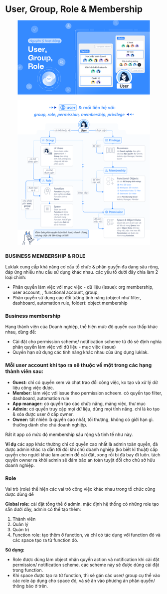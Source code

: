 # User, Group, Role & Membership

<figure><img src="../../.gitbook/assets/image (70).png" alt=""><figcaption></figcaption></figure>

<figure><img src="../../.gitbook/assets/image (503).png" alt=""><figcaption></figcaption></figure>

### BUSINESS MEMBERSHIP & ROLE

Luklak cung cấp khả năng cơ cấu tổ chức & phân quyền đa dạng sâu rộng, đáp ứng nhiều nhu cầu sử dụng khác nhau. các yếu tố dưới đây chia làm 2 loại chính:

* Phân quyền làm việc với mục việc - dữ liệu (issue): org membership, user account, , functional account, group,
* Phân quyền sử dụng các đối tượng tính năng (object như filter, dashboard, automation rule, folder): object membership

### Business membership

Hạng thành viên của Doanh nghiệp, thể hiện mức độ quyền cao thấp khác nhau, dùng để:

* Cài đặt cho permission scheme/ notification scheme từ đó sẽ định nghĩa phân quyền làm việc với dữ liệu - mục việc (issue)
* Quyền hạn sử dụng các tính năng khác nhau của ứng dụng luklak.

&#x20;

### Mỗi user account khi tạo ra sẽ thuộc về một trong các hạng thành viên sau:

* **Guest:** chỉ có quyền xem và chat trao đổi công việc, ko tạo và xử lý dữ liệu công việc được.
* **Member:** làm việc với issue theo permission scheem. có quyền tạo filter, dashboard, automation rule
* **App manager:** có quyền tạo các chức năng, mảng việc, thư mục
* **Admin:** có quyền truy cập mọi dữ liệu, dùng mọi tính năng. chỉ là ko tạo & xóa được user ở cấp owner.
* **Owner:** tất nhiên là quyền cao nhất, tối thượng, không có giới hạn gì. thường dành cho chủ doanh nghiệp.

Rất ít app có mức độ membership sâu rộng và tinh tế như này.

**Ví dụ** các app khác thường chỉ có quyền cao nhất là admin toàn quyền, đá được admin khác ra dẫn tới đôi khi chủ doanh nghiệp (ko biết kĩ thuật) cấp quyền cho người khác làm admin để cài đặt, xong rồi bị đá bay đi luôn. tách quyền owner ra khỏi admin sẽ đảm bảo an toàn tuyệt đối cho chủ sở hữu doanh nghiệp.

### Role

Vai trò (role) thể hiện các vai trò công việc khác nhau trong tổ chức cũng được dùng để

**Global role:** cài đặt tổng thể ở admin. mặc định hệ thống có những role tạo sẵn dưới đây, admin có thể tạo thêm:

1. Thành viên
2. Quản lý
3. Quản trị
4. Function role: tạo thêm ở function, và chỉ có tác dụng với function đó và các space tạo ra từ function đó.

**Sử dụng:**

* Role được dùng làm object nhận quyền action và notification khi cài đặt permission/ notification scheme. các scheme này sẽ được dùng cài đặt trong function.
* Khi space được tạo ra từ function, thì sẽ gán các user/ group cụ thể vào các role áp dụng cho space đó, và sẽ ăn vào phương án phân quyền/ thông báo ở trên.

